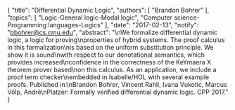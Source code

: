 {
    "title": "Differential Dynamic Logic",
    "authors": [
        "Brandon Bohrer"
    ],
    "topics": [
        "Logic-General logic-Modal logic",
        "Computer science-Programming languages-Logics"
    ],
    "date": "2017-02-13",
    "notify": "bbohrer@cs.cmu.edu",
    "abstract": "\nWe formalize differential dynamic logic, a logic for proving\nproperties of hybrid systems. The proof calculus in this formalization\nis based on the uniform substitution principle. We show it is sound\nwith respect to our denotational semantics, which provides increased\nconfidence in the correctness of the KeYmaera X theorem prover based\non this calculus. As an application, we include a proof term checker\nembedded in Isabelle/HOL with several example proofs.  Published in:\nBrandon Bohrer, Vincent Rahli, Ivana Vukotic, Marcus Völp, André\nPlatzer: Formally verified differential dynamic logic. CPP 2017."
}